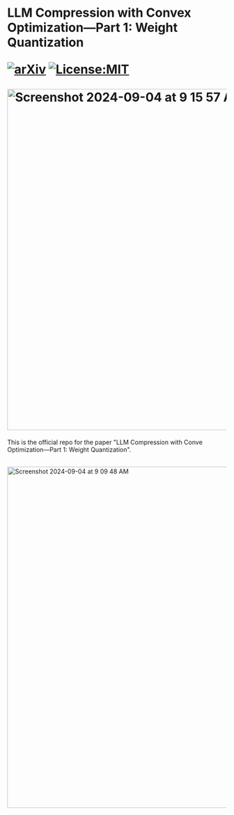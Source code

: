 <h1> LLM Compression with Convex Optimization—Part 1: Weight Quantization

[![arXiv](https://img.shields.io/badge/arXiv-2312.03102-b31b1b.svg)](https://arxiv.org/abs/)
[![License:MIT](https://img.shields.io/badge/License-MIT-blue.svg)](LICENSE)

<img width="783" alt="Screenshot 2024-09-04 at 9 15 57 AM" src="https://github.com/user-attachments/assets/6a3385e2-9c43-425d-b9db-914c11c85648">
</h1>

This is the official repo for the paper "LLM Compression with Conve Optimization—Part 1: Weight Quantization".

<br/>
<img width="783" alt="Screenshot 2024-09-04 at 9 09 48 AM" src="https://github.com/user-attachments/assets/ef9f6f0c-f32d-4f13-a951-36a7a043d974">
